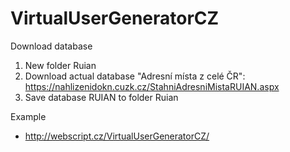 # VirtualUserGeneratorCZ

Download database
1. New folder Ruian
2. Download actual database "Adresní místa z celé ČR": https://nahlizenidokn.cuzk.cz/StahniAdresniMistaRUIAN.aspx
3. Save database RUIAN to folder Ruian

Example
- http://webscript.cz/VirtualUserGeneratorCZ/

